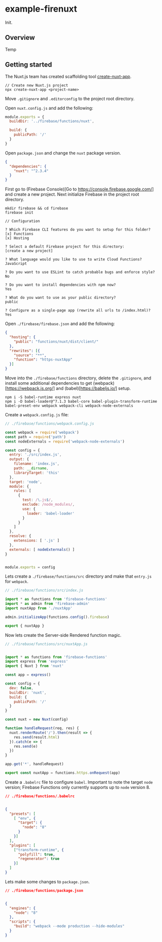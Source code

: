 # example-firenuxt
Init.

## Overview
Temp

## Getting started
The Nuxt.js team has created scaffolding tool [create-nuxt-app](https://github.com/nuxt/create-nuxt-app/).
```
// Create new Nuxt.js project
npx create-nuxt-app <project-name>
```

Move `.gitignore` and `.editorconfig` to the project root directory.

Open `nuxt.config.js` and add the following:
```js
module.exports = {
  buildDir: '../firebase/functions/nuxt',

  build: {
    publicPath: '/'
  }
}
```

Open `package.json` and change the `nuxt` package version.
```json
{
  "dependencies": {
    "nuxt": "^2.3.4"
  }
}
```

First go to (Firebase Console)[Go to https://console.firebase.google.com/] and create a new project. Next initialize Firebase in the project root directory.

```
mkdir firebase && cd firebase
firebase init

// Configuration

? Which Firebase CLI features do you want to setup for this folder?
[x] Functions
[x] Hosting

? Select a default Firebase project for this directory:
[create a new project]

? What language would you like to use to write Cloud Functions?
JavaScript

? Do you want to use ESLint to catch probable bugs and enforce style?
No

? Do you want to install dependencies with npm now?
Yes

? What do you want to use as your public directory?
public

? Configure as a single-page app (rewrite all urls to /index.html)?
Yes
```

Open `./firebase/firebase.json` and add the following:
```json
{
  "hosting": {
    "public": "functions/nuxt/dist/client/"
  },
  "rewrites": [{
    "source": "**",
    "function": "https-nuxtApp"
  }]
}
```

Move into the `./firebase/functions` directory, delete the `.gitignore`, and install some additional dependencies to get (webpack)[https://webpack.js.org/] and (babel)[https://babeljs.io/] setup.
```
npm i -S babel-runtime express nuxt
npm i -D babel-loader@^7.1.3 babel-core babel-plugin-transform-runtime babel-preset-env webpack webpack-cli webpack-node-externals
```

Create a `webpack.config.js` file:
```js
// ./firebase/functions/webpack.config.js

const webpack = require('webpack')
const path = require('path')
const nodeExternals = require('webpack-node-externals')

const config = {
  entry: './src/index.js',
  output: {
    filename: 'index.js',
    path: __dirname,
    libraryTarget: 'this'
  },
  target: 'node',
  module: {
    rules: [
      {
        test: /\.js$/,
        exclude: /node_modules/,
        use: {
          loader: 'babel-loader'
        }
      }
    ]
  },
  resolve: {
    extensions: [ '.js' ]
  },
  externals: [ nodeExternals() ]
}


module.exports = config
```

Lets create a `./firebase/functions/src` directory and make that `entry.js` for `webpack`.
```js
// ./firebase/functions/src/index.js

import * as functions from 'firebase-functions'
import * as admin from 'firebase-admin'
import nuxtApp from './nuxtApp'

admin.initializeApp(functions.config().firebase)

export { nuxtApp }
```

Now lets create the Server-side Rendered function magic.
```js
// ./firebase/functions/src/nuxtApp.js


import * as functions from 'firebase-functions'
import express from 'express'
import { Nuxt } from 'nuxt'

const app = express()

const config = {
  dev: false,
  buildDir: 'nuxt',
  build: {
    publicPath: '/'
  }
}

const nuxt = new Nuxt(config)

function handleRequest(req, res) {
  nuxt.renderRoute('/').then(result => {
    res.send(result.html)
  }).catch(e => {
    res.send(e)
  })
}

app.get('*', handleRequest)

export const nuxtApp = functions.https.onRequest(app)
```

Create a `.babelrc` file to configure `babel`. Important to note the target `node` version; Firebase Functions only currently supports up to `node` version 8.
```json
// ./firebase/functions/.babelrc


{
  "presets": [
    [ "env", {
      "target": {
        "node": "8"
      }
    }]
  ],
  "plugins": [
    ["transform-runtime", {
      "polyfill": true,
      "regenerator": true
    }]
  ]
}
```

Lets make some changes to `package.json`.
```json
// ./firebase/functions/package.json


{
  "engines": {
    "node": "8"
  },
  "scripts": {
    "build": "webpack --mode production --hide-modules"
  }
}
```
